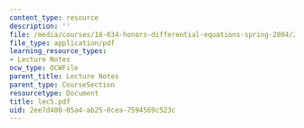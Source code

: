```yaml
---
content_type: resource
description: ''
file: /media/courses/18-034-honors-differential-equations-spring-2004/2ee7d40005a4ab250cea7594569c523c_lec5.pdf
file_type: application/pdf
learning_resource_types:
- Lecture Notes
ocw_type: OCWFile
parent_title: Lecture Notes
parent_type: CourseSection
resourcetype: Document
title: lec5.pdf
uid: 2ee7d400-05a4-ab25-0cea-7594569c523c
---
```

